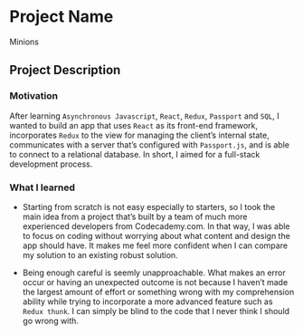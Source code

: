 # Project Name

Minions

## Project Description

### Motivation
After learning `Asynchronous Javascript`, `React`, `Redux`, `Passport` and `SQL`, I wanted to build an app that uses `React` as its front-end framework, incorporates `Redux` to the view for managing the client’s internal state, communicates with a server that’s configured with  `Passport.js`, and is able to connect to a relational database. In short, I aimed for a full-stack development process. 

### What I learned

*    Starting from scratch is not easy especially to starters, so I took the main idea from a project that’s built by a team of much more experienced developers from Codecademy.com. In that way, I was able to focus on coding without worrying about what content and design the app should have. It makes me feel more confident when I can compare my solution to an existing robust solution. 

*    Being enough careful is seemly unapproachable. What makes an error occur or having an unexpected outcome is not because I haven’t made the largest amount of effort or something wrong with my comprehension ability while trying to incorporate a more advanced feature such as `Redux thunk`. I can simply be blind to the code that I never think I should go wrong with. 

